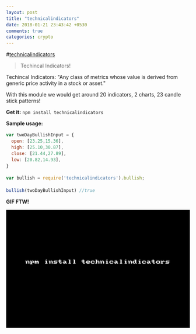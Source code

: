 ```yaml
---
layout: post
title: "technicalindicators"
date: 2018-01-21 23:43:42 +0530
comments: true
categories: crypto
---
```


#[technicalindicators](https://www.npmjs.com/package/technicalindicators)
> Techincal Indicators!

Techincal Indicators: "Any class of metrics whose value is derived from generic price activity in a stock or asset."

With this module we would get around 20 indicators, 2 charts, 23 candle stick patterns!

__Get it:__ `npm install technicalindicators`

__Sample usage:__

```js
var twoDayBullishInput = {
  open: [23.25,15.36],
  high: [25.10,30.87],
  close: [21.44,27.89],
  low: [20.82,14.93],
}

var bullish = require('technicalindicators').bullish;

bullish(twoDayBullishInput) //true
```

__GIF FTW!__

![technicalindicators.gif](/images/technicalindicators/technicalindicators.gif)

